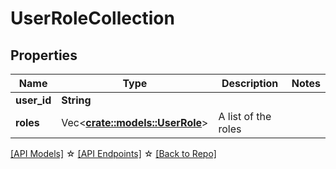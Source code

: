 # UserRoleCollection

## Properties

Name | Type | Description | Notes
------------ | ------------- | ------------- | -------------
**user_id** | **String** |  | 
**roles** | Vec<**[crate::models::UserRole](UserRole.md)**> | A list of the roles | 

[[API Models]](./README.md#documentation-for-models) ☆ [[API Endpoints]](./README.md#documentation-for-api-endpoints) ☆ [[Back to Repo]](./README.md)


